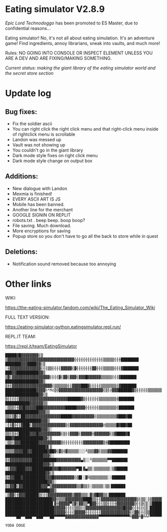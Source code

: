 # Eating simulator V2.8.9
_Epic Lord Technodoggo_ has been promoted to ES Master, due to confidential reasons...

Eating simulator! No, it's not all about eating simulation. It's an adventure game! Find ingredients, annoy librarians, sneak into vaults, and much more!

Rules: NO GOING INTO CONSOLE OR INSPECT ELEMENT UNLESS YOU ARE A DEV AND ARE FIXING/MAKING SOMETHING.

_Current status: making the giant library of the eating simulator world and the secret store section_

# Update log
## Bug fixes:
* Fix the soldier ascii
* You can right click the right click menu and that right-click menu inside of rightclick menu is scrollable
* Landon was messed up
* Vault was not showing up
* You couldn't go in the giant library
* Dark mode style fixes on right click menu
* Dark mode style change on output box

## Additions:
* New dialogue with Landon
* Mexmia is finished!
* EVERY ASCII ART IS JS
* Mobile has been banned.
* Another line for the merchant
* GOOGLE SIGNIN ON REPLIT
* robots.txt . beep beep. boop boop?
* File saving. Much download.
* More encryptions for saving
* Popup store so you don't have to go all the back to store while in quest

## Deletions:
* Notification sound removed because too annoying


# Other links


WIKI:

https://the-eating-simulator.fandom.com/wiki/The_Eating_Simulator_Wiki

FULL TEXT VERSION:

https://eating-simulator-python.eatingsimulator.repl.run/

REPL.IT TEAM:

https://repl.it/team/EatingSimulator

    █████▓█▓▓▓▓▓▓▓▓╣▒   ▒▓▓▓▓▓▓▓▓▓▓▓▓▓▓▓▓▓▓▓▓▓▓▓▓▓▓▓▓▓▓╣╣╣╣╣╣╣╢╢╣╢╢╣▒▒▒▒▒╢╢╫████████
    ███████▓▓▓████▓▓╣▒  ░╫▓▓▓▓▓▓▓▓▓▓▓▓▓▓╢╢╢▒▒╢╣╢╢▓▓▓▓▓╣▓╣╢╣╢╣╢╢▓▓╢╣╣▒▒▒▒▒╢╣╢▓███████
    ███▓▓██████████▓▓▒   ▒▓╣▓▓▓▓▓▓▓▓▓▓▓▓▓▓▓▓▓╣╢╢╣▓╣▓▓╢▓▓▓╣▓▓▓█▓▓▓▓▓▓▒▒▒▒▒╢╣╢▓███████
    ███████████████▓▓▒   ▒╫╣▓▓▓▓▓▓▓▓▓▓▓▓▓▓▓▓▓▓╣▒▒▒▒▒▒╣╢▓▓▓▓███▓╣╢╢╢╣▒▒▒▒▒▒▒╢▓███████
    ██████████████▓▓▓▓b*M¢▒╬▓▓▓▓▓▓▓▓▓▓▓▓▓▓▓▓▓▓▓▓╣▒╢@▓▓▓██████▓▒╢╢╣╢╣▒▒▒▒▒▒▒╢▓███████
    ███████████████▓▓╣▒   ▒╣╢╢╣╢▓▓▓▓▓▓▓▓▓▓▓▓▓▓▓▓▓▓▓▓▓▓██████▓▒╢╢╢╢╢╣▒▒▒▒▒▒▒▒╫███████
    ███████████▓▓▓▓▓▓▒▒   ░▒▒▒╢╫▓▓█▓▓▓▓▓███▓▓▓▓▓▓▓▓▓▓█████▓▓▓▓╣╣╣╣╢╣▒▒▒▒▒▒▒▒╢███████
    ███████████████▓▓▓▒▒   ▒▒╢▒▓╣╢██▓▓▓▓▓▓▓▓▓▓▓▓▓▓▓▓█████▓▓▓▓▓▓▓▓▓▓╢▒▒▒▒▒▒▒▒▒▓███▓██
    ▓███████████████▓▓▓▒   ░╢╫▓╫╣╢▓███╣▓▓▓▓▓▓▓▓▓▓▓▓▓▓▓▒╢▓▓▓▓▓▓▓▓▓▓▓▓▓▓▓@▒▒▒▒▒█▓██▓██
    ████████████████▓▓▓▒░   ▒▒╢▒╫╣█████▓▓▓█▓▓▓▓▓▓▓▓▓▓╣▒╢╢▓▓▓▓╣▓▓▓▓▓╬▓▓▓▓▓▓▓╣▒▓████▓█
    ███▓█████████████▓▓╣▒   ░▒▒╢▓▓▓████████▓▓▓▓▓▓▓▓▓▓▒╢╢╢╢╣╢╣╢╢▓▓▓▓▓▓▓▓▓▒╫▓█████████
    ██████████████████▓▌▒    ▒▒▒▒▓▓▓▓██▓▓███████▓██▓╣▓▒╫▓▒▒▒▒▒░░░╨▒▒▒▓▓╣▒▒▒▓▓███████
    █████████████████▓▓▓╣░   ▒╫▓▓▓▓▓▓▓▓▓▓███████████▓▓▓▓▓▓▓▓▓▓▓▄▒░░╙▒▒▒▒▒▒▒▀▀███████
    █████████████████▓▓▓╣▒   ░╢▓▓▓████▓▓▓█████████▓▓▓█▓▓▓▓▓▓▓▀█▌▓▄▒▒░▒▒▒▒▒▒▒░▒▓█████
    ██████████████████▓▓╣▒    ▒╫▓▓███▓██████████▓▓▓█▓▓▓▓▓▓▓▓▓╣▒█▌░▓Ñ▒▒▒▒▒▒▒▒░]██████
    ███████████████████▓▓▒░   ▒╢▓▓█╣▓▓████████▓▓▓▀▒▓▓▓▓▓▓▓▓▓▓▓▒▒▓▒▒╟░▒▒▒▒▒░▒▒▐██████
    ████████████████████▓▓▒   ░▒▓▓╣╫▓▓▓██████▒╢╢╢▓▓▓▓▓▓▓▓▓▓▓▒▓▓▓▒▒▒░▓▒▓█▓▓▒▒▐███████
    █████████████████████▓▓╬▒▒▒▓▓▓▓▓▓▓▓████▒▒╢╢▓▓▓▓▓▓▓▓▓▓▓▓▓▓▓▓▒╢▒▒░╟▒▓▓▓▓▓█████████
    █████████████████████▌▓╫▓▓▓▓▓▀▒▓╢▓▓▒▒▀█▓▓╢╣╢▒▒╢╢╢╫▓▓▓▓▓▓▓▓▒╣╢▒╣▒░▒██████████████
    ██████████████████████▓▓▓▓▓╣╢╣╢▒▒▒╢╢▓▓▓▓▓▓▓▓▓▓▓▓▓▓▓▓▓█▓▓▓╣╣╫╢╣╣▒░███████████████
    ██████████████████████▓▓▓▓▓╣╣╢╢▓▓▓▓▓╣╣╣╢╢╢╢▓▓▓▓▓▓▓▓▓▓▓▓▓╣╣▓▓╣╢╢▒▒███████████████
    ▀▀▀▀▀██▀▀███▀▀███▀▀▀██▀▀▀▀▀▓▓▓▓▓▓▓▓▓▓▓▓▓▓▓▀▀▀▀▀▀▀▀▀▀▀▀▀▀╩▓▓▓╩▓╩╩╝▀▀▀▀▀▀▀▀▀▀▀▀▀▀▀
    
    YODA DOGE

